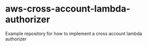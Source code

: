 # aws-cross-account-lambda-authorizer
Example repository for how to implement a cross account lambda authorizer
